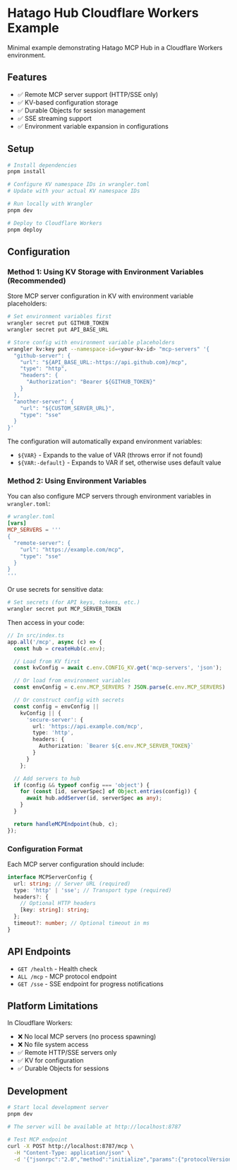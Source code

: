 # Hatago Hub Cloudflare Workers Example

Minimal example demonstrating Hatago MCP Hub in a Cloudflare Workers environment.

## Features

- ✅ Remote MCP server support (HTTP/SSE only)
- ✅ KV-based configuration storage
- ✅ Durable Objects for session management
- ✅ SSE streaming support
- ✅ Environment variable expansion in configurations

## Setup

```bash
# Install dependencies
pnpm install

# Configure KV namespace IDs in wrangler.toml
# Update with your actual KV namespace IDs

# Run locally with Wrangler
pnpm dev

# Deploy to Cloudflare Workers
pnpm deploy
```

## Configuration

### Method 1: Using KV Storage with Environment Variables (Recommended)

Store MCP server configuration in KV with environment variable placeholders:

```bash
# Set environment variables first
wrangler secret put GITHUB_TOKEN
wrangler secret put API_BASE_URL

# Store config with environment variable placeholders
wrangler kv:key put --namespace-id=<your-kv-id> "mcp-servers" '{
  "github-server": {
    "url": "${API_BASE_URL:-https://api.github.com}/mcp",
    "type": "http",
    "headers": {
      "Authorization": "Bearer ${GITHUB_TOKEN}"
    }
  },
  "another-server": {
    "url": "${CUSTOM_SERVER_URL}",
    "type": "sse"
  }
}'
```

The configuration will automatically expand environment variables:

- `${VAR}` - Expands to the value of VAR (throws error if not found)
- `${VAR:-default}` - Expands to VAR if set, otherwise uses default value

### Method 2: Using Environment Variables

You can also configure MCP servers through environment variables in `wrangler.toml`:

```toml
# wrangler.toml
[vars]
MCP_SERVERS = '''
{
  "remote-server": {
    "url": "https://example.com/mcp",
    "type": "sse"
  }
}
'''
```

Or use secrets for sensitive data:

```bash
# Set secrets (for API keys, tokens, etc.)
wrangler secret put MCP_SERVER_TOKEN
```

Then access in your code:

```typescript
// In src/index.ts
app.all('/mcp', async (c) => {
  const hub = createHub(c.env);

  // Load from KV first
  const kvConfig = await c.env.CONFIG_KV.get('mcp-servers', 'json');

  // Or load from environment variables
  const envConfig = c.env.MCP_SERVERS ? JSON.parse(c.env.MCP_SERVERS) : null;

  // Or construct config with secrets
  const config = envConfig ||
    kvConfig || {
      'secure-server': {
        url: 'https://api.example.com/mcp',
        type: 'http',
        headers: {
          Authorization: `Bearer ${c.env.MCP_SERVER_TOKEN}`
        }
      }
    };

  // Add servers to hub
  if (config && typeof config === 'object') {
    for (const [id, serverSpec] of Object.entries(config)) {
      await hub.addServer(id, serverSpec as any);
    }
  }

  return handleMCPEndpoint(hub, c);
});
```

### Configuration Format

Each MCP server configuration should include:

```typescript
interface MCPServerConfig {
  url: string; // Server URL (required)
  type: 'http' | 'sse'; // Transport type (required)
  headers?: {
    // Optional HTTP headers
    [key: string]: string;
  };
  timeout?: number; // Optional timeout in ms
}
```

## API Endpoints

- `GET /health` - Health check
- `ALL /mcp` - MCP protocol endpoint
- `GET /sse` - SSE endpoint for progress notifications

## Platform Limitations

In Cloudflare Workers:

- ❌ No local MCP servers (no process spawning)
- ❌ No file system access
- ✅ Remote HTTP/SSE servers only
- ✅ KV for configuration
- ✅ Durable Objects for sessions

## Development

```bash
# Start local development server
pnpm dev

# The server will be available at http://localhost:8787

# Test MCP endpoint
curl -X POST http://localhost:8787/mcp \
  -H "Content-Type: application/json" \
  -d '{"jsonrpc":"2.0","method":"initialize","params":{"protocolVersion":"2025-06-18","capabilities":{}},"id":1}'
```
